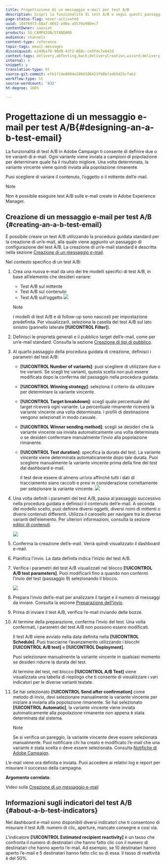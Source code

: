 ```yaml
---
title: Progettazione di un messaggio e-mail per test A/B
description: Scopri la funzionalità di test A/B e segui questi passaggi per creare un’e-mail da un modello di test A/B in Adobe Campaign.
page-status-flag: never-activated
uuid: 104f6973-68a7-4692-a90a-a5570a980ec7
contentOwner: sauviat
products: SG_CAMPAIGN/STANDARD
audience: channels
content-type: reference
topic-tags: email-messages
discoiquuid: e249ba70-90d0-43f2-868c-ce9fdc7e642d
context-tags: delivery,abTesting,back;deliveryCreation,wizard;delivery,main
internal: n
snippet: y
translation-type: ht
source-git-commit: efb1f14e0094e200d186423f98bfad65d25cfab2
workflow-type: ht
source-wordcount: '832'
ht-degree: 100%

---
```



# Progettazione di un messaggio e-mail per test A/B{#designing-an-a-b-test-email}

La funzionalità di test A/B in Adobe Campaign ti consente di definire due o tre varianti di e-mail. Ogni variante viene inviata a campioni di popolazione per determinare quale ha il risultato migliore. Una volta determinata, la variante vincente viene quindi inviata alla popolazione rimanente.

Puoi scegliere di variare il contenuto, l’oggetto o il mittente dell’e-mail.

>[!NOTE]
>
>Non è possibile eseguire test A/B sulle e-mail create in Adobe Experience Manager.

## Creazione di un messaggio e-mail per test A/B {#creating-an-a-b-test-email}

È possibile creare un test A/B utilizzando la procedura guidata standard per la creazione di un’e-mail, alla quale viene aggiunto un passaggio di configurazione del test A/B. La creazione di un’e-mail standard è descritta nella sezione [Creazione di un messaggio e-mail](../../channels/using/creating-an-email.md).

Nel contesto specifico di un test A/B:

1. Crea una nuova e-mail da uno dei tre modelli specifici di test A/B, in base all’elemento che desideri variare:

   * Test A/B sul mittente
   * Test A/B sul contenuto
   * Test A/B sull’oggetto
   ![](assets/create_ab_testing.png)

   >[!NOTE]
   >
   >I modelli di test A/B e di follow-up sono nascosti per impostazione predefinita. Per visualizzarli, seleziona la casella del test A/B sul lato sinistro (pannello laterale **[!UICONTROL Filter]**).

1. Definisci le proprietà generali e il pubblico target dell’e-mail, come per un’e-mail standard. Consulta la sezione [Creazione di tipi di pubblico](../../audiences/using/creating-audiences.md).
1. Al quarto passaggio della procedura guidata di creazione, definisci i parametri del test A/B:

   * **[!UICONTROL Number of variants]**: puoi scegliere di utilizzare due o tre varianti. Se scegli tre varianti, questa scelta non può essere modificata dopo la conferma del passaggio nella procedura guidata.
   * **[!UICONTROL Winning strategy]**: seleziona il criterio da utilizzare per determinare la variante vincente.
   * **[!UICONTROL Target breakdown]**: scegli quale percentuale del target riceverà ogni variante. La percentuale rimanente riceverà la variante vincente una volta determinata. I profili di destinazione vengono selezionati in modo casuale.
   * **[!UICONTROL Winner sending method]**: scegli se desideri che la variante vincente sia inviata automaticamente una volta determinata o se desideri confermare manualmente l’invio alla popolazione rimanente.
   * **[!UICONTROL Test duration]**: specifica la durata del test. La variante vincente viene determinata automaticamente dopo tale durata. Puoi scegliere manualmente la variante vincente prima della fine del test dal dashboard e-mail.

      Il test deve essere di almeno un’ora affinché tutti i dati di tracciamento siano raccolti e presi in considerazione correttamente per selezionare la variante vincente.
   ![](assets/ab_parameters.png)

1. Una volta definiti i parametri del test A/B, passa al passaggio successivo nella procedura guidata e definisci il contenuto dell’e-mail. A seconda del modello scelto, puoi definire diversi oggetti, diversi nomi di mittenti o diversi contenuti differenti. Utilizza il carosello per navigare tra le diverse varianti dell’elemento. Per ulteriori informazioni, consulta la sezione [editor di contenuti](../../designing/using/designing-content-in-adobe-campaign.md).

   ![](assets/create_ab_testing2.png)

1. Conferma la creazione dell’e-mail. Verrà quindi visualizzato il dashboard e-mail.
1. Pianifica l’invio. La data definita indica l’inizio del test A/B.
1. Verifica i parametri del test A/B visualizzati nel blocco **[!UICONTROL A/B test parameters]**. Puoi modificarli fino a quando non confermi l’invio del test (passaggio 9) selezionando il blocco.

   ![](assets/create_ab_testing3.png)

1. Prepara l’invio dell’e-mail per analizzare il target e il numero di messaggi da inviare. Consulta la sezione [Preparazione dell’invio](../../sending/using/preparing-the-send.md).
1. Prima di inviare il test A/B, verifica l’e-mail inviando delle bozze.
1. Al termine della preparazione, conferma l’invio del test. Una volta confermati, i parametri del test A/B non possono essere modificati.

   Il test A/B viene avviato nella data definita nella **[!UICONTROL Schedule]**. Puoi tracciarne l’avanzamento utilizzando i blocchi **[!UICONTROL A/B test]** e **[!UICONTROL Deployment]**.

   Puoi selezionare manualmente la variante vincente in qualsiasi momento se desideri ridurre la durata del test.

   Al termine del test, nel blocco **[!UICONTROL A/B Test]** viene visualizzata una tabella di riepilogo che ti consente di visualizzare i vari indicatori per le diverse varianti testate.

1. Se hai selezionato **[!UICONTROL Send after confirmation]** come metodo di invio, devi selezionare manualmente la variante vincente per iniziare a inviarla alla popolazione rimanente. Se hai selezionato **[!UICONTROL Automatic]**, la variante vincente viene inviata automaticamente alla popolazione rimanente non appena è stata determinata dal sistema.

   >[!NOTE]
   >
   >Se si verifica un pareggio, la variante vincente deve essere selezionata manualmente. Puoi notificare chi ha creato e modificato l’e-mail che una variante è stata scelta o deve essere selezionata. Consulta [Notifiche di Adobe Campaign](../../administration/using/sending-internal-notifications.md).

L’e-mail viene ora definita e inviata. Puoi accedere ai relativi log e report per misurare il successo della campagna.

**Argomento correlato**:

Video sulla [Creazione di un messaggio e-mail](https://docs.adobe.com/content/help/en/campaign-learn/campaign-standard-tutorials/getting-started/create-email-from-homepage.html)

## Informazioni sugli indicatori del test A/B {#about-a-b-test-indicators}

Nel dashboard e-mail sono disponibili diversi indicatori che ti consentono di misurare il test A/B: numero di clic, aperture, mancate consegne e così via.

L’indicatore **[!UICONTROL Estimated recipient reactivity]** è un tasso che confronta il numero di destinatari che hanno fatto clic con il numero di destinatari che hanno aperto l’e-mail. Ad esempio, se 10 destinatari hanno aperto l’e-mail e 5 destinatari hanno fatto clic su di essa. Il tasso di reattività è del 50%.

